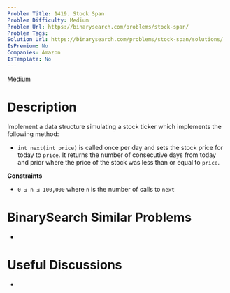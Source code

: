 ```yaml
---
Problem Title: 1419. Stock Span
Problem Difficulty: Medium
Problem Url: https://binarysearch.com/problems/stock-span/
Problem Tags: 
Solution Url: https://binarysearch.com/problems/stock-span/solutions/
IsPremium: No
Companies: Amazon
IsTemplate: No
---
```


<span style="color: ;">Medium</span>

# Description

Implement a data structure simulating a stock ticker which implements the following method:

- `int next(int price)` is called once per day and sets the stock price for today to `price`. It returns the number of consecutive days from today and prior where the price of the stock was less than or equal to `price`.

**Constraints**
- `0 ≤ n ≤ 100,000` where `n` is the number of calls to `next`

# BinarySearch Similar Problems

- []()

# Useful Discussions

- []()
